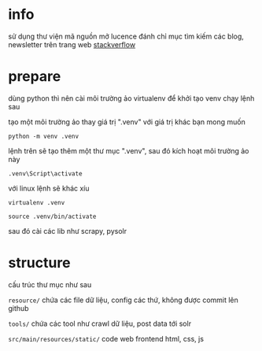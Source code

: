 # info

sử dụng thư viện mã nguồn mở lucence đánh chỉ mục tìm kiếm các blog, newsletter trên trang web [stackverflow](https://stackoverflow.blog/newsletter/)

# prepare

dùng python thì nên cài môi trường ảo virtualenv để khởi tạo venv chạy lệnh sau

tạo một môi trường ảo thay giá trị ".venv" với giá trị khác bạn mong muốn

`python -m venv .venv`

lệnh trên sẽ tạo thêm một thư mục ".venv", sau đó kích hoạt môi trường ảo này

`.venv\Script\activate`

với linux lệnh sẽ khác xíu

`virtualenv .venv`

`source .venv/bin/activate`

sau đó cài các lib như scrapy, pysolr

# structure

cấu trúc thư mục như sau

`resource/` chứa các file dữ liệu, config các thứ, không được commit lên github 

`tools/` chứa các tool như crawl dữ liệu, post data tới solr

`src/main/resources/static/` code web frontend html, css, js